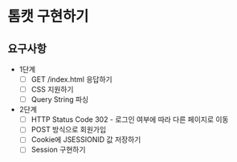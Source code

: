 # 톰캣 구현하기

## 요구사항

- 1단계
    - [ ] GET /index.html 응답하기
    - [ ] CSS 지원하기
    - [ ] Query String 파싱
- 2단계
    - [ ] HTTP Status Code 302 - 로그인 여부에 따라 다른 페이지로 이동
    - [ ] POST 방식으로 회원가입
    - [ ] Cookie에 JSESSIONID 값 저장하기
    - [ ] Session 구현하기
